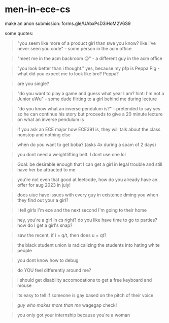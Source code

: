 # men-in-ece-cs
make an anon submission: forms.gle/UAbxPsD3iHoM2V6S9

some quotes:

> "you seem like more of a product girl than swe you know? like i've never seen you code" - some person in the acm office
    
> "meet me in the acm backroom 😉" - a different guy in the acm office     

> "you look better than i thought." yes, because my pfp is Peppa Pig - what did you expect me to look like bro? Peppa?  
   
> are you single?     

> "do you want to play a game and guess what year I am? hint: I'm not a Junior uWu" - some dude flirting to a girl behind me during lecture

> "do you know what an inverse pendulum is?" - pretended to say yes so he can continue his story but proceeds to give a 20 minute lecture on what an inverse pendulum is 

> if you ask an ECE major how ECE391 is, they will talk about the class nonstop and nothing else

> when do you want to get boba? (asks 4x during a spam of 2 days)

> you dont need a weightlifting belt. I dont use one lol

> Goal: be desirable enough that I can get a girl in legal trouble and still have her be attracted to me

> you're not even that good at leetcode, how do you already have an offer for aug 2023 in july!

> does uiuc have issues with every guy in existence dming you when they find out your a girl?

> I tell girls I'm ece and the next second I'm going to their home

> hey, you're a girl in cs right? do you like have time to go to parties? how do I get a girl's snap?

> saw the recent, if i = q/t, then does u = qt?

> the black student union is radicalizing the students into hating white people

> you dont know how to debug

> do YOU feel differently around me?

> i should get disability accomodations to get a free keyboard and mouse

> its easy to tell if someone is gay based on the pitch of their voice

> *guy who makes more than me* wagegap check!

> you only got your internship because you're a woman
